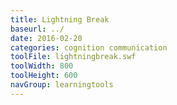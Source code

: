 ```yaml
---
title: Lightning Break
baseurl: ../
date: 2016-02-20
categories: cognition communication
toolFile: lightningbreak.swf
toolWidth: 800
toolHeight: 600
navGroup: learningtools
---
```


